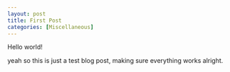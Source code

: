 ```yaml
---
layout: post
title: First Post
categories: [Miscellaneous]
---
```


Hello world!

yeah so this is just a test blog post, making sure everything works alright. 